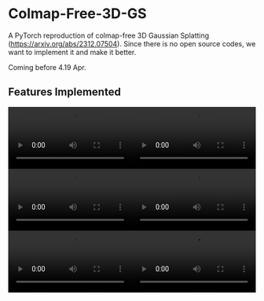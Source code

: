 # Colmap-Free-3D-GS
A PyTorch reproduction of colmap-free 3D Gaussian Splatting (https://arxiv.org/abs/2312.07504). Since there is no open source codes, we want to implement it and make it better.

Coming before 4.19 Apr.

## Features Implemented


<div style="display: flex;">
  <div style="flex: 50%;">
    <video controls width="100%">
      <source src="Ballroom.mp4" type="video/mp4">
      Your browser does not support the video tag.
    </video>
  </div>
  <div style="flex: 50%;">
    <video controls width="100%">
      <source src="Church.mp4" type="video/mp4">
      Your browser does not support the video tag.
    </video>
  </div>
</div>
<div style="display: flex;">
  <div style="flex: 50%;">
    <video controls width="100%">
      <source src="Family.mp4" type="video/mp4">
      Your browser does not support the video tag.
    </video>
  </div>
  <div style="flex: 50%;">
    <video controls width="100%">
      <source src="Francis.mp4" type="video/mp4">
      Your browser does not support the video tag.
    </video>
  </div>
</div>

<div style="display: flex;">
  <div style="flex: 50%;">
    <video controls width="100%">
      <source src="Ignatius.mp4" type="video/mp4">
      Your browser does not support the video tag.
    </video>
  </div>
  <div style="flex: 50%;">
    <video controls width="100%">
      <source src="Museum.mp4" type="video/mp4">
      Your browser does not support the video tag.
    </video>
  </div>
</div>

